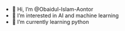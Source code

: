 - 👋 Hi, I’m @Obaidul-Islam-Aontor
- 👀 I’m interested in AI and machine learning
- 🌱 I’m currently learning python

<!---
Obaidul-Islam-Aontor/Obaidul-Islam-Aontor is a ✨ special ✨ repository because its `README.md` (this file) appears on your GitHub profile.
You can click the Preview link to take a look at your changes.
--->
